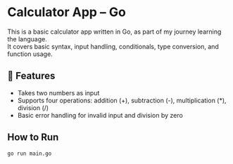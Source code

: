 # Calculator App – Go

This is a basic calculator app written in Go, as part of my journey learning the language.  
It covers basic syntax, input handling, conditionals, type conversion, and function usage.

## 🔧 Features

- Takes two numbers as input
- Supports four operations: addition (+), subtraction (-), multiplication (*), division (/)
- Basic error handling for invalid input and division by zero

## How to Run

```bash
go run main.go